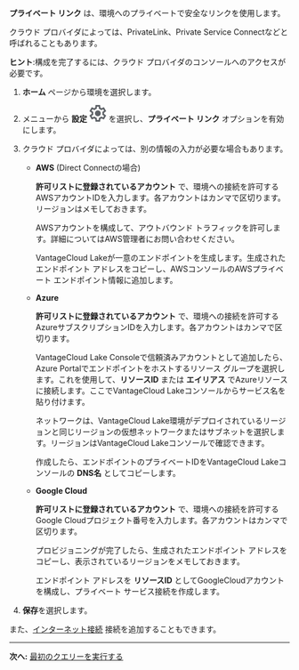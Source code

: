 **プライベート リンク** は、環境へのプライベートで安全なリンクを使用します。

クラウド プロバイダによっては、PrivateLink、Private Service Connectなどと呼ばれることもあります。

**ヒント**:構成を完了するには、クラウド プロバイダのコンソールへのアクセスが必要です。

1.  **ホーム** ページから環境を選択します。


1.  メニューから **設定** ![設定アイコン](Images/gkz1722447366517.svg) を選択し、**プライベート リンク** オプションを有効にします。


1.  クラウド プロバイダによっては、別の情報の入力が必要な場合もあります。

    -   **AWS** (Direct Connectの場合)

        **許可リストに登録されているアカウント** で、環境への接続を許可するAWSアカウントIDを入力します。各アカウントはカンマで区切ります。リージョンはメモしておきます。

        AWSアカウントを構成して、アウトバウンド トラフィックを許可します。詳細についてはAWS管理者にお問い合わせください。

        VantageCloud Lakeが一意のエンドポイントを生成します。生成されたエンドポイント アドレスをコピーし、AWSコンソールのAWSプライベート エンドポイント情報に追加します。


    -   **Azure**

        **許可リストに登録されているアカウント** で、環境への接続を許可するAzureサブスクリプションIDを入力します。各アカウントはカンマで区切ります。

        VantageCloud Lake Consoleで信頼済みアカウントとして追加したら、Azure Portalでエンドポイントをホストするリソース グループを選択します。これを使用して、**リソースID** または **エイリアス** でAzureリソースに接続します。ここでVantageCloud Lakeコンソールからサービス名を貼り付けます。

        ネットワークは、VantageCloud Lake環境がデプロイされているリージョンと同じリージョンの仮想ネットワークまたはサブネットを選択します。リージョンはVantageCloud Lakeコンソールで確認できます。

        作成したら、エンドポイントのプライベートIDをVantageCloud Lakeコンソールの **DNS名** としてコピーします。


    -   **Google Cloud**

        **許可リストに登録されているアカウント** で、環境への接続を許可するGoogle Cloudプロジェクト番号を入力します。各アカウントはカンマで区切ります。

        プロビジョニングが完了したら、生成されたエンドポイント アドレスをコピーし、表示されているリージョンをメモしておきます。

        エンドポイント アドレスを **リソースID** としてGoogleCloudアカウントを構成し、プライベート サービス接続を作成します。


1.  **保存**を選択します。


また、[インターネット接続](jlq1721090154719.md) 接続を追加することもできます。

---

**次へ:** [最初のクエリーを実行する](ahj1695153106508.md)

